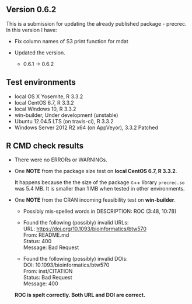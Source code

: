 ## Version 0.6.2
This is a submission for updating the already published package - precrec.
In this version I have:

* Fix column names of S3 print function for mdat 

* Updated the version.
    * 0.6.1 -> 0.6.2
    
## Test environments
* local OS X Yosemite, R 3.3.2
* local CentOS 6.7, R 3.3.2
* local Windows 10, R 3.3.2
* win-builder, Under development (unstable)
* Ubuntu 12.04.5 LTS (on travis-ci), R 3.3.2
* Windows Server 2012 R2 x64 (on AppVeyor), 3.3.2 Patched

## R CMD check results
* There were no ERRORs or WARNINGs.

* One **NOTE** from the package size test on **local CentOS 6.7, R 3.3.2**.
  
    It happens because the the size of the package c++ library `precrec.so` was 5.4 MB. 
    It is smaller than 1 MB when tested in other environments.

* One **NOTE** from the CRAN incoming feasibility test on **win-builder**.

    * Possibly mis-spelled words in DESCRIPTION:
        ROC (3:48, 10:78)

    * Found the following (possibly) invalid URLs:  
        URL: https://doi.org/10.1093/bioinformatics/btw570  
          From: README.md  
          Status: 400  
          Message: Bad Request

    * Found the following (possibly) invalid DOIs:  
        DOI: 10.1093/bioinformatics/btw570  
          From: inst/CITATION  
          Status: Bad Request  
          Message: 400 
      
    **ROC is spelt correctly. Both URL and DOI are correct.**
